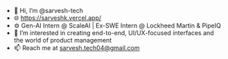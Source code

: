 - 👋 Hi, I’m @sarvesh-tech
- 🌐 https://sarveshk.vercel.app/
- ⚙️ Gen-AI Intern @ ScaleAI | Ex-SWE Intern @ Lockheed Martin & PipeIQ
- 👀 I’m interested in creating end-to-end, UI/UX-focused interfaces and the world of product management
- 📫 Reach me at sarvesh.tech04@gmail.com

<!---
sarvesh-tech/sarvesh-tech is a ✨ special ✨ repository because its `README.md` (this file) appears on your GitHub profile.
You can click the Preview link to take a look at your changes.
--->
